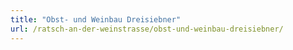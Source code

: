 ```yaml
---
title: "Obst- und Weinbau Dreisiebner"
url: /ratsch-an-der-weinstrasse/obst-und-weinbau-dreisiebner/
---
```

